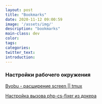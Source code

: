 ```yaml
---
layout: post
title: "Bookmarks"
date: 2020-11-12 09:00:59
image: '/assets/img/'
description: "bookmarks"
main-class: dev
color:
tags:
categories:
twitter_text:
introduction:
---
```


### Настройки рабочего окружения

[Byobu - расширение screen || tmux](https://disnetern.ru/byoby-screen-tmux-linux/)

[Настройка вызова php-cs-fixer из докера](https://atomy1337.medium.com/phpstorm-with-php-cs-fixer-and-docker-and-keybind-5418b1c5cb9)

